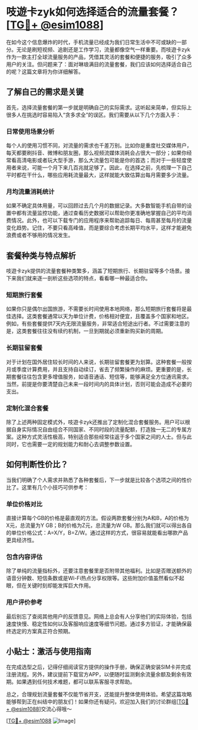 # 吱遊卡zyk如何选择适合的流量套餐？[[TG💪+ @esim1088](https://t.me/s/esim1088)]

在如今这个信息爆炸的时代，手机流量已经成为我们日常生活中不可或缺的一部分。无论是刷短视频、追剧还是工作学习，流量都像空气一样重要。而吱遊卡zyk作为一款主打全球流量服务的产品，凭借其灵活的套餐和便捷的服务，吸引了众多用户的关注。但问题来了：面对琳琅满目的流量套餐，我们应该如何选择适合自己的呢？这篇文章将为你详细解答。

## 了解自己的需求是关键

首先，选择流量套餐的第一步就是明确自己的实际需求。这听起来简单，但实际上很多人在挑选时容易陷入“贪多求全”的误区。我们需要从以下几个方面入手：

### 日常使用场景分析

每个人的使用习惯不同，对流量的需求也千差万别。比如你是重度社交媒体用户，每天都要刷抖音、微博和朋友圈，那么视频流媒体消耗会占很大一部分；如果你经常看高清电影或者玩大型手游，那么大流量包可能是你的首选；而对于一些轻度使用者来说，可能一个月下来几百兆就足够了。因此，在选择之前，先梳理一下自己平时都在干什么，哪些应用耗流量最大，这样就能大致估算出每月需要多少流量。

### 月均流量消耗统计

如果不确定具体用量，可以回顾过去几个月的数据记录。大多数智能手机自带的设置中都有流量监控功能，通过查看历史数据可以帮助你更准确地掌握自己的平均消费情况。此外，也可以下载专门的应用程序来帮助追踪每日、每周甚至每月的流量变化趋势。记住，不要只看高峰值，而是要综合考虑长期平均水平，这样才能避免浪费或者不够用的情况发生。

## 套餐种类与特点解析

吱遊卡zyk提供的流量套餐种类繁多，涵盖了短期旅行、长期驻留等多个场景。接下来我们就来逐一剖析这些选项的特点，看看哪一种最适合你。

### 短期旅行套餐

如果你只是偶尔出国旅游，不需要长时间使用本地网络，那么短期旅行套餐将是最佳选择。这类套餐通常以天为单位计费，价格相对便宜，且覆盖多个国家和地区。例如，有些套餐提供7天内无限流量服务，非常适合短途出行者。不过需要注意的是，这类套餐往往没有续约机制，一旦到期就必须重新购买新的周期。

### 长期驻留套餐

对于计划在国外居住较长时间的人来说，长期驻留套餐更为划算。这种套餐一般按月或季度计算费用，并且支持自动续订，省去了频繁操作的麻烦。更重要的是，长期套餐往往包含更多增值服务，如语音通话、短信等，能够满足全方位通讯需求。当然，前提是你要清楚自己未来一段时间内的具体计划，否则可能会造成不必要的支出。

### 定制化混合套餐

除了上述两种固定模式外，吱遊卡zyk还推出了定制化混合套餐服务。用户可以根据自身实际情况自由组合不同国家、不同时段的流量配额，打造独一无二的专属方案。这种方式灵活性极高，特别适合那些经常往返于多个国家之间的人士。但与此同时，它也需要一定的规划能力和耐心去调整参数设置。

## 如何判断性价比？

当我们明确了个人需求并熟悉了各种套餐后，下一步就是比较各个选项之间的性价比了。这里有几个小技巧可供参考：

### 单位价格对比

直接计算每个GB的价格是最直观的方法。假设两款套餐分别为A和B，A的价格为X元，总流量为Y GB；B的价格为Z元，总流量为W GB。那么我们就可以得出各自的单位价格公式：A=X/Y，B=Z/W。通过这样的方式，很容易就能看出哪款产品更具经济性。

### 包含内容评估

除了单纯的流量指标外，还要注意套餐里是否附带其他福利。比如是否赠送额外的语音分钟数、短信条数或是Wi-Fi热点分享权限等。这些附加价值虽然看似不起眼，但在关键时刻却能发挥巨大作用。

### 用户评价参考

最后别忘了查阅其他用户的反馈意见。网络上总会有人分享他们的实际体验，包括速度快慢、稳定性如何以及客服响应速度等细节问题。通过多方验证，才能确保最终选定的方案真正符合预期。

## 小贴士：激活与使用指南

在完成选型之后，记得仔细阅读官方提供的操作手册，确保正确安装SIM卡并完成注册流程。另外，建议提前下载官方APP，以便随时监测剩余流量余额及剩余有效期。如果遇到任何技术难题，都可以联系客服寻求帮助。

总之，合理规划流量套餐不仅能节省开支，还能提升整体使用体验。希望这篇攻略能够帮到正在纠结中的朋友们！如果你还有疑问，欢迎加入我们的讨论群组[[TG💪+ @esim1088](https://t.me/s/esim1088)]交流心得哦～

[[TG💪+ @esim1088](https://t.me/s/esim1088) ![Image](https://i.postimg.cc/4NQfJmqS/Snipaste-2025-05-13-00-14-12.png)]